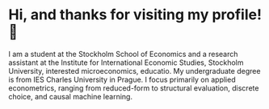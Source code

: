 # Hi, and thanks for visiting my profile! 👋
I am a student at the Stockholm School of Economics and a research assistant at the Institute for International Economic Studies, Stockholm University, interested microeconomics, educatio. My undergraduate degree is from IES Charles University in Prague. I focus primarily on applied econometrics, ranging from reduced-form to structural evaluation, discrete choice, and causal machine learning.



 

 






